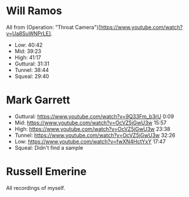 # Will Ramos
All from (Operation: "Throat Camera")[https://www.youtube.com/watch?v=Ua8SuWNPrLE].
- Low: 40:42
- Mid: 39:23
- High: 41:17
- Guttural: 31:31
- Tunnel: 38:44
- Squeal: 29:40

# Mark Garrett
- Guttural: <https://www.youtube.com/watch?v=9Q33Fm_b3rU> 0:09
- Mid: <https://www.youtube.com/watch?v=OcVZ5jGwU3w> 15:57
- High: <https://www.youtube.com/watch?v=OcVZ5jGwU3w> 23:38
- Tunnel: <https://www.youtube.com/watch?v=OcVZ5jGwU3w> 32:26
- Low: <https://www.youtube.com/watch?v=fwXN4HctYxY> 17:47
- Squeal: Didn't find a sample

# Russell Emerine
All recordings of myself.

